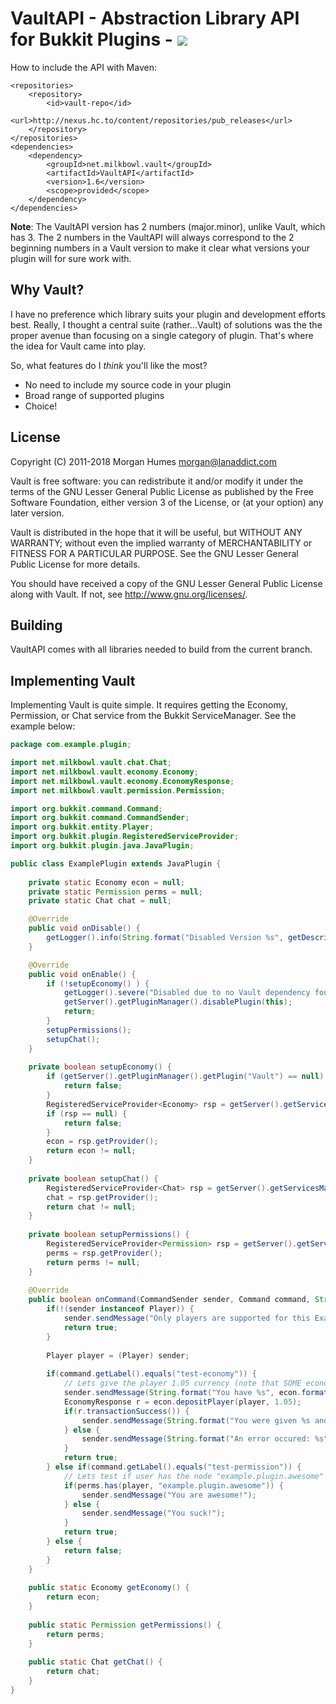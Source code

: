 # VaultAPI - Abstraction Library API for Bukkit Plugins - [![](https://travis-ci.org/MilkBowl/VaultAPI.svg?branch=master)](https://travis-ci.org/MilkBowl/VaultAPI)

How to include the API with Maven: 
```
<repositories>
    <repository>
	    <id>vault-repo</id>
	    <url>http://nexus.hc.to/content/repositories/pub_releases</url>
    </repository>
</repositories>
<dependencies>
    <dependency>
        <groupId>net.milkbowl.vault</groupId>
        <artifactId>VaultAPI</artifactId>
        <version>1.6</version>
        <scope>provided</scope>
    </dependency>
</dependencies>
```

**Note**: The VaultAPI version has 2 numbers (major.minor), unlike Vault, which has 3. The 2 numbers in the VaultAPI will always correspond to the 2 beginning numbers in a Vault version to make it clear what versions your plugin will for sure work with.

## Why Vault?
I have no preference which library suits your plugin and development efforts
best.  Really, I thought a central suite (rather...Vault) of solutions was the
the proper avenue than focusing on a single category of plugin.  That's where
the idea for Vault came into play.

So, what features do I _think_ you'll like the most?

 * No need to include my source code in your plugin
 * Broad range of supported plugins
 * Choice!

## License
Copyright (C) 2011-2018 Morgan Humes <morgan@lanaddict.com>

Vault is free software: you can redistribute it and/or modify
it under the terms of the GNU Lesser General Public License as published by
the Free Software Foundation, either version 3 of the License, or
(at your option) any later version.

Vault is distributed in the hope that it will be useful,
but WITHOUT ANY WARRANTY; without even the implied warranty of
MERCHANTABILITY or FITNESS FOR A PARTICULAR PURPOSE.  See the
GNU Lesser General Public License for more details.

You should have received a copy of the GNU Lesser General Public License
along with Vault.  If not, see <http://www.gnu.org/licenses/>.

## Building
VaultAPI comes with all libraries needed to build from the current branch.

## Implementing Vault
Implementing Vault is quite simple. It requires getting the Economy, Permission, or Chat service from the Bukkit ServiceManager. See the example below:

```java
package com.example.plugin;

import net.milkbowl.vault.chat.Chat;
import net.milkbowl.vault.economy.Economy;
import net.milkbowl.vault.economy.EconomyResponse;
import net.milkbowl.vault.permission.Permission;

import org.bukkit.command.Command;
import org.bukkit.command.CommandSender;
import org.bukkit.entity.Player;
import org.bukkit.plugin.RegisteredServiceProvider;
import org.bukkit.plugin.java.JavaPlugin;

public class ExamplePlugin extends JavaPlugin {
    
    private static Economy econ = null;
    private static Permission perms = null;
    private static Chat chat = null;

    @Override
    public void onDisable() {
        getLogger().info(String.format("Disabled Version %s", getDescription().getVersion()));
    }

    @Override
    public void onEnable() {
        if (!setupEconomy() ) {
            getLogger().severe("Disabled due to no Vault dependency found!");
            getServer().getPluginManager().disablePlugin(this);
            return;
        }
        setupPermissions();
        setupChat();
    }
    
    private boolean setupEconomy() {
        if (getServer().getPluginManager().getPlugin("Vault") == null) {
            return false;
        }
        RegisteredServiceProvider<Economy> rsp = getServer().getServicesManager().getRegistration(Economy.class);
        if (rsp == null) {
            return false;
        }
        econ = rsp.getProvider();
        return econ != null;
    }
    
    private boolean setupChat() {
        RegisteredServiceProvider<Chat> rsp = getServer().getServicesManager().getRegistration(Chat.class);
        chat = rsp.getProvider();
        return chat != null;
    }
    
    private boolean setupPermissions() {
        RegisteredServiceProvider<Permission> rsp = getServer().getServicesManager().getRegistration(Permission.class);
        perms = rsp.getProvider();
        return perms != null;
    }
    
    @Override
    public boolean onCommand(CommandSender sender, Command command, String commandLabel, String[] args) {
        if(!(sender instanceof Player)) {
            sender.sendMessage("Only players are supported for this Example Plugin, but you should not do this!!!");
            return true;
        }
        
        Player player = (Player) sender;
        
        if(command.getLabel().equals("test-economy")) {
            // Lets give the player 1.05 currency (note that SOME economic plugins require rounding!)
            sender.sendMessage(String.format("You have %s", econ.format(econ.getBalance(player.getName()))));
            EconomyResponse r = econ.depositPlayer(player, 1.05);
            if(r.transactionSuccess()) {
                sender.sendMessage(String.format("You were given %s and now have %s", econ.format(r.amount), econ.format(r.balance)));
            } else {
                sender.sendMessage(String.format("An error occured: %s", r.errorMessage));
            }
            return true;
        } else if(command.getLabel().equals("test-permission")) {
            // Lets test if user has the node "example.plugin.awesome" to determine if they are awesome or just suck
            if(perms.has(player, "example.plugin.awesome")) {
                sender.sendMessage("You are awesome!");
            } else {
                sender.sendMessage("You suck!");
            }
            return true;
        } else {
            return false;
        }
    }
    
    public static Economy getEconomy() {
        return econ;
    }
    
    public static Permission getPermissions() {
        return perms;
    }
    
    public static Chat getChat() {
        return chat;
    }
}
```
